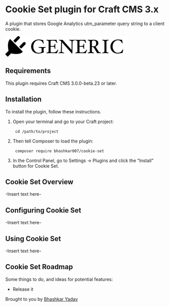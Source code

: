 # Cookie Set plugin for Craft CMS 3.x

A plugin that stores Google Analytics utm_parameter query string to a client cookie.

![Screenshot](resources/img/plugin-logo.png)

## Requirements

This plugin requires Craft CMS 3.0.0-beta.23 or later.

## Installation

To install the plugin, follow these instructions.

1. Open your terminal and go to your Craft project:

        cd /path/to/project

2. Then tell Composer to load the plugin:

        composer require bhashkar007/cookie-set

3. In the Control Panel, go to Settings → Plugins and click the “Install” button for Cookie Set.

## Cookie Set Overview

-Insert text here-

## Configuring Cookie Set

-Insert text here-

## Using Cookie Set

-Insert text here-

## Cookie Set Roadmap

Some things to do, and ideas for potential features:

* Release it

Brought to you by [Bhashkar Yadav](http://sidd3.com)
